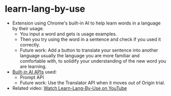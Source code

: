 # learn-lang-by-use

- Extension using Chrome's built-in AI to help learn words in a language by their usage.
  - You input a word and gets is usage examples.
  - Then you try using the word in a sentence and check if you used it correctly.
  - Future work: Add a button to translate your sentence into another language usually the language you are more familiar and comfortable with, to solidify your understanding of the new word you are learning.
- [Built-in AI APIs](https://developer.chrome.com/docs/ai/built-in-apis) used:
  - Prompt API
  - Future work: Use the Translator API when it moves out of Origin trial.
- Related video: [Watch Learn-Lang-By-Use on YouTube](https://youtu.be/xGURL2k0Zpc)
